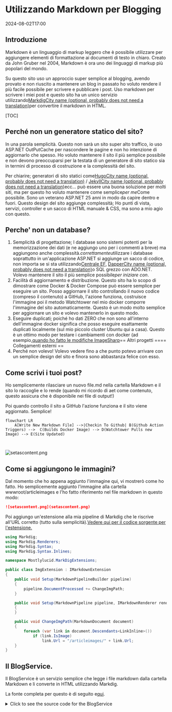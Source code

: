 # Utilizzando Markdown per Blogging

<!--category-- ASP.NET, Markdown -->
<datetime class="hidden">2024-08-02T17:00</datetime>

## Introduzione

Markdown è un linguaggio di markup leggero che è possibile utilizzare per aggiungere elementi di formattazione ai documenti di testo in chiaro. Creato da John Gruber nel 2004, Markdown è ora uno dei linguaggi di markup più popolari del mondo.

Su questo sito uso un approccio super semplice al blogging, avendo provato e non riuscito a mantenere un blog in passato ho voluto rendere il più facile possibile per scrivere e pubblicare i post. Uso markdown per scrivere i miei post e questo sito ha un unico servizio utilizzando[MarkdigCity name (optional, probably does not need a translation)](https://github.com/xoofx/markdig)per convertire il markdown in HTML.

[TOC]

## Perché non un generatore statico del sito?

In una parola semplicità. Questo non sarà un sito super alto traffico, io uso ASP.NET OutPutCache per nascondere le pagine e non ho intenzione di aggiornarlo che spesso. Ho voluto mantenere il sito il più semplice possibile e non devono preoccuparsi per la testata di un generatore di sito statico sia in termini di processo di costruzione e la complessità del sito.

Per chiarire; generatori di sito statici come[HugoCity name (optional, probably does not need a translation)](https://gohugo.io/) / [JekyllCity name (optional, probably does not need a translation)](https://jekyllrb.com/)ecc... può essere una buona soluzione per molti siti, ma per questo ho voluto mantenere come semplice*per me*Come possibile. Sono un veterano ASP.NET 25 anni in modo da capire dentro e fuori. Questo design del sito aggiunge complessità; Ho punti di vista, servizi, controller e un sacco di HTML manuale & CSS, ma sono a mio agio con questo.

## Perche' non un database?

1. Semplicità di progettazione; I database sono sistemi potenti per la memorizzazione dei dati (e ne aggiungo uno per i commenti a breve) ma aggiungono anche complessità.*correttamente*utilizzare i database soprattutto in un'applicazione ASP.NET si aggiunge un sacco di codice, non importa se si sta utilizzando[Centrale EF](https://learn.microsoft.com/en-us/ef/core/), [DapperCity name (optional, probably does not need a translation)](https://github.com/DapperLib/Dapper)o SQL grezzo con ADO.NET. Volevo mantenere il sito il più semplice possibile*per iniziare con*.
2. Facilità di aggiornamento e distribuzione. Questo sito ha lo scopo di dimostrare come Docker & Docker Compose può essere semplice per eseguire un sito. Posso aggiornare il sito controllando il nuovo codice (compreso il contenuto) a GitHub, l'azione funziona, costruisce l'immagine poi il metodo Watchtower nel mio docker comporre l'immagine del sito automaticamente. Questo è un modo molto semplice per aggiornare un sito e volevo mantenerlo in questo modo.
3. Eseguire duplicati; poiché ho dati ZERO che non sono all'interno dell'immagine docker significa che posso eseguire esattamente duplicati localmente (sul mio piccolo cluster Ubuntu qui a casa). Questo è un ottimo modo per testare i cambiamenti con docker (ad esempio,[quando ho fatto le modifiche ImageSharp](/blog/imagesharpwithdocker)== Altri progetti ==== Collegamenti esterni ==
4. Perché non volevo! Volevo vedere fino a che punto potevo arrivare con un semplice design del sito e finora sono abbastanza felice con esso.

## Come scrivi i tuoi post?

Ho semplicemente rilasciare un nuovo file.md nella cartella Markdown e il sito lo raccoglie e lo rende (quando mi ricordo di aet come contenuto, questo assicura che è disponibile nei file di output!)

Poi quando controllo il sito a GitHub l'azione funziona e il sito viene aggiornato. Semplice!

```mermaid
flowchart LR
    A[Write New Markdown File] -->|Checkin To Github| B(Github Action Triggers) -->  C(Builds Docker Image) --> D(Watchtower Pulls new Image) --> E(Site Updated)
   
  
```

![setascontent.png](setascontent.png)

## Come si aggiungono le immagini?

Dal momento che ho appena aggiunto l'immagine qui, vi mostrerò come ho fatto. Ho semplicemente aggiunto l'immagine alla cartella wwwroot/articleimages e l'ho fatto riferimento nel file markdown in questo modo:

```markdown
![setascontent.png](setascontent.png)
```

Poi aggiungo un'estensione alla mia pipeline di Markdig che le riscrive all'URL corretto (tutto sulla semplicità).[Vedere qui per il codice sorgente per l'estensione.](https://github.com/scottgal/mostlylucidweb/blob/main/Mostlylucid/MarkDigExtensions/ImgExtension.cs)

```csharp
using Markdig;
using Markdig.Renderers;
using Markdig.Syntax;
using Markdig.Syntax.Inlines;

namespace Mostlylucid.MarkDigExtensions;

public class ImgExtension : IMarkdownExtension
{
    public void Setup(MarkdownPipelineBuilder pipeline)
    {
        pipeline.DocumentProcessed += ChangeImgPath;
    }

    public void Setup(MarkdownPipeline pipeline, IMarkdownRenderer renderer)
    {
    }

    public void ChangeImgPath(MarkdownDocument document)
    {
        foreach (var link in document.Descendants<LinkInline>())
            if (link.IsImage)
                link.Url = "/articleimages/" + link.Url;
    }
}
```

## Il BlogService.

Il BlogService è un servizio semplice che legge i file markdown dalla cartella Markdown e li converte in HTML utilizzando Markdig.

La fonte completa per questo è di seguito e[qui](https://github.com/scottgal/mostlylucidweb/blob/main/Mostlylucid/Services/BlogService.cs).

<details>
<summary>Click to see the source code for the BlogService</summary>
```csharp

using System.Globalization;
using System.Text.RegularExpressions;
using Markdig;
using Microsoft.Extensions.Caching.Memory;
using Mostlylucid.MarkDigExtensions;
using Mostlylucid.Models.Blog;

namespace Mostlylucid.Services;

public class BlogService
{
private const string Path = "Markdown";
private const string CacheKey = "Categories";

    private static readonly Regex DateRegex = new(
        @"<datetime class=""hidden"">(\d{4}-\d{2}-\d{2}T\d{2}:\d{2})</datetime>",
        RegexOptions.Compiled | RegexOptions.IgnoreCase | RegexOptions.NonBacktracking);

    private static readonly Regex WordCoountRegex = new(@"\b\w+\b",
        RegexOptions.Compiled | RegexOptions.Multiline | RegexOptions.IgnoreCase | RegexOptions.NonBacktracking);

    private static readonly Regex CategoryRegex = new(@"<!--\s*category\s*--\s*([^,]+?)\s*(?:,\s*([^,]+?)\s*)?-->",
        RegexOptions.Compiled | RegexOptions.Singleline);

    private readonly ILogger<BlogService> _logger;

    private readonly IMemoryCache _memoryCache;

    private readonly MarkdownPipeline pipeline;

    public BlogService(IMemoryCache memoryCache, ILogger<BlogService> logger)
    {
        _logger = logger;
        _memoryCache = memoryCache;
        pipeline = new MarkdownPipelineBuilder().UseAdvancedExtensions().Use<ImgExtension>().Build();
        ListCategories();
    }


    private Dictionary<string, List<string>> GetFromCache()
    {
        return _memoryCache.Get<Dictionary<string, List<string>>>(CacheKey) ?? new Dictionary<string, List<string>>();
    }

    private void SetCache(Dictionary<string, List<string>> categories)
    {
        _memoryCache.Set(CacheKey, categories, new MemoryCacheEntryOptions
        {
            AbsoluteExpirationRelativeToNow = TimeSpan.FromHours(12)
        });
    }

    private void ListCategories()
    {
        var cacheCats = GetFromCache();
        var pages = Directory.GetFiles("Markdown", "*.md");
        var count = 0;

        foreach (var page in pages)
        {
            var pageAlreadyAdded = cacheCats.Values.Any(x => x.Contains(page));

            if (pageAlreadyAdded) continue;


            var text = File.ReadAllText(page);
            var categories = GetCategories(text);
            if (!categories.Any()) continue;
            count++;
            foreach (var category in categories)
                if (cacheCats.TryGetValue(category, out var pagesList))
                {
                    pagesList.Add(page);
                    cacheCats[category] = pagesList;
                    _logger.LogInformation("Added category {Category} for {Page}", category, page);
                }
                else
                {
                    cacheCats.Add(category, new List<string> { page });
                    _logger.LogInformation("Created category {Category} for {Page}", category, page);
                }
        }

        if (count > 0) SetCache(cacheCats);
    }

    public List<string> GetCategories()
    {
        var cacheCats = GetFromCache();
        return cacheCats.Keys.ToList();
    }


    public List<PostListModel> GetPostsByCategory(string category)
    {
        var pages = GetFromCache()[category];
        return GetPosts(pages.ToArray());
    }

    public BlogPostViewModel? GetPost(string postName)
    {
        try
        {
            var path = System.IO.Path.Combine(Path, postName + ".md");
            var page = GetPage(path, true);
            return new BlogPostViewModel
            {
                Categories = page.categories, WordCount = WordCount(page.restOfTheLines), Content = page.processed,
                PublishedDate = page.publishDate, Slug = page.slug, Title = page.title
            };
        }
        catch (Exception e)
        {
            _logger.LogError(e, "Error getting post {PostName}", postName);
            return null;
        }
    }

    private int WordCount(string text)
    {
        return WordCoountRegex.Matches(text).Count;
    }


    private string GetSlug(string fileName)
    {
        var slug = System.IO.Path.GetFileNameWithoutExtension(fileName);
        return slug.ToLowerInvariant();
    }

    private static string[] GetCategories(string markdownText)
    {
        var matches = CategoryRegex.Matches(markdownText);
        var categories = matches
            .SelectMany(match => match.Groups.Cast<Group>()
                .Skip(1) // Skip the entire match group
                .Where(group => group.Success) // Ensure the group matched
                .Select(group => group.Value.Trim()))
            .ToArray();
        return categories;
    }

    public (string title, string slug, DateTime publishDate, string processed, string[] categories, string
        restOfTheLines) GetPage(string page, bool html)
    {
        var fileInfo = new FileInfo(page);

        // Ensure the file exists
        if (!fileInfo.Exists) throw new FileNotFoundException("The specified file does not exist.", page);

        // Read all lines from the file
        var lines = File.ReadAllLines(page);

        // Get the title from the first line
        var title = lines.Length > 0 ? Markdown.ToPlainText(lines[0].Trim()) : string.Empty;

        // Concatenate the rest of the lines with newline characters
        var restOfTheLines = string.Join(Environment.NewLine, lines.Skip(1));

        // Extract categories from the text
        var categories = GetCategories(restOfTheLines);

        var publishedDate = fileInfo.CreationTime;
        var publishDate = DateRegex.Match(restOfTheLines).Groups[1].Value;
        if (!string.IsNullOrWhiteSpace(publishDate))
            publishedDate = DateTime.ParseExact(publishDate, "yyyy-MM-ddTHH:mm", CultureInfo.InvariantCulture);

        // Remove category tags from the text
        restOfTheLines = CategoryRegex.Replace(restOfTheLines, "");
        restOfTheLines = DateRegex.Replace(restOfTheLines, "");
        // Process the rest of the lines as either HTML or plain text
        var processed =
            html ? Markdown.ToHtml(restOfTheLines, pipeline) : Markdown.ToPlainText(restOfTheLines, pipeline);

        // Generate the slug from the page filename
        var slug = GetSlug(page);


        // Return the parsed and processed content
        return (title, slug, publishedDate, processed, categories, restOfTheLines);
    }

    public List<PostListModel> GetPosts(string[] pages)
    {
        List<PostListModel> pageModels = new();

        foreach (var page in pages)
        {
            var pageInfo = GetPage(page, false);

            var summary = Markdown.ToPlainText(pageInfo.restOfTheLines).Substring(0, 100) + "...";
            pageModels.Add(new PostListModel
            {
                Categories = pageInfo.categories, Title = pageInfo.title,
                Slug = pageInfo.slug, WordCount = WordCount(pageInfo.restOfTheLines),
                PublishedDate = pageInfo.publishDate, Summary = summary
            });
        }

        pageModels = pageModels.OrderByDescending(x => x.PublishedDate).ToList();
        return pageModels;
    }


    public List<PostListModel> GetPostsForFiles()
    {
        var pages = Directory.GetFiles("Markdown", "*.md");
        return GetPosts(pages);
    }
}
```

</details>
Come potete vedere questo ha alcuni elementi:

### Elaborazione dei file

Il codice per elaborare i file markdown in HTML è abbastanza semplice, uso la libreria Markdig per convertire il markdown in HTML e poi uso alcune espressioni regolari per estrarre le categorie e la data pubblicata dal file markdown.

Il metodo GetPage viene utilizzato per estrarre il contenuto del file markdown, ha alcuni passaggi:

1. Estrai il titolo
   Per convenzione uso la prima riga del file markdown come titolo del post. Quindi posso semplicemente fare:

```csharp
        var lines = File.ReadAllLines(page);

        // Get the title from the first line
        var title = lines.Length > 0 ? Markdown.ToPlainText(lines[0].Trim()) : string.Empty;
```

Poiché il titolo è prefisso con "#" uso il metodo Markdown.ToPlainText per togliere il "#" dal titolo.

2. Estrai le categorie
   Ogni post può avere fino a due categorie questo metodo estrae questi poi rimuovo quel tag dal file markdown.

```csharp
// Concatenate the rest of the lines with newline characters
        var restOfTheLines = string.Join(Environment.NewLine, lines.Skip(1));

        // Extract categories from the text
        var categories = GetCategories(restOfTheLines);

   // Remove category tags from the text
        restOfTheLines = CategoryRegex.Replace(restOfTheLines, "");

```

Il metodo GetCategorie utilizza un'espressione regolare per estrarre le categorie dal file markdown.

```csharp
    private static readonly Regex CategoryRegex = new(@"<!--\s*category\s*--\s*([^,]+?)\s*(?:,\s*([^,]+?)\s*)?-->",
        RegexOptions.Compiled | RegexOptions.Singleline);

    private static string[] GetCategories(string markdownText)
    {
        var matches = CategoryRegex.Matches(markdownText);
        var categories = matches
            .SelectMany(match => match.Groups.Cast<Group>()
                .Skip(1) // Skip the entire match group
                .Where(group => group.Success) // Ensure the group matched
                .Select(group => group.Value.Trim()))
            .ToArray();
        return categories;
        
        
    }
```

3. Estrai la data di pubblicazione
   Quindi estraggo la data dal post (Ero usando la data creata, ma come implemento questo usando un'intera immagine docker significa che questo non è più davvero utile) quindi non sto usando un'espressione regolare.
   Questo analizza un tag nella forma che è in ogni file.md.

```razor
 <datetime class="hidden">2024-08-02T17:00</datetime>
```

```csharp
     private static readonly Regex DateRegex = new(
        @"<datetime class=""hidden"">(\d{4}-\d{2}-\d{2}T\d{2}:\d{2})</datetime>",
        RegexOptions.Compiled | RegexOptions.IgnoreCase | RegexOptions.NonBacktracking);
     
           var publishedDate = fileInfo.CreationTime;
        var publishDate = DateRegex.Match(restOfTheLines).Groups[1].Value;
        if (!string.IsNullOrWhiteSpace(publishDate))
            publishedDate = DateTime.ParseExact(publishDate, "yyyy-MM-ddTHH:mm", CultureInfo.InvariantCulture);

     
        restOfTheLines = DateRegex.Replace(restOfTheLines, "");
```

4. Estrae il contenuto
   In realtà ottenere il contenuto è abbastanza semplice questo utilizza una pipeline (per la sostituzione tag immagine di cui sopra) quindi opzionalmente mi dà testo semplice per la lista di messaggi o HTML per il post reale.

```csharp
    pipeline = new MarkdownPipelineBuilder().UseAdvancedExtensions().Use<ImgExtension>().Build();
    
   var processed =
            html ? Markdown.ToHtml(restOfTheLines, pipeline) : Markdown.ToPlainText(restOfTheLines, pipeline);
```

5. Ottieni la'slug'
   Questo è semplicemente il nome del file senza l'estensione:
   
   ```csharp
       private string GetSlug(string fileName)
       {
           var slug = System.IO.Path.GetFileNameWithoutExtension(fileName);
           return slug.ToLowerInvariant();
       }
   ```

6. Restituisci il contenuto
   Ora abbiamo contenuti di pagina che possiamo visualizzare per il blog!

<details>
<summary> The GetPage Method</summary>
```csharp
public (string title, string slug, DateTime publishDate, string processed, string[] categories, string
        restOfTheLines) GetPage(string page, bool html)
    {
        var fileInfo = new FileInfo(page);

        // Ensure the file exists
        if (!fileInfo.Exists) throw new FileNotFoundException("The specified file does not exist.", page);

        // Read all lines from the file
        var lines = File.ReadAllLines(page);

        // Get the title from the first line
        var title = lines.Length > 0 ? Markdown.ToPlainText(lines[0].Trim()) : string.Empty;

        // Concatenate the rest of the lines with newline characters
        var restOfTheLines = string.Join(Environment.NewLine, lines.Skip(1));

        // Extract categories from the text
        var categories = GetCategories(restOfTheLines);

        var publishedDate = fileInfo.CreationTime;
        var publishDate = DateRegex.Match(restOfTheLines).Groups[1].Value;
        if (!string.IsNullOrWhiteSpace(publishDate))
            publishedDate = DateTime.ParseExact(publishDate, "yyyy-MM-ddTHH:mm", CultureInfo.InvariantCulture);

        // Remove category tags from the text
        restOfTheLines = CategoryRegex.Replace(restOfTheLines, "");
        restOfTheLines = DateRegex.Replace(restOfTheLines, "");
        // Process the rest of the lines as either HTML or plain text
        var processed =
            html ? Markdown.ToHtml(restOfTheLines, pipeline) : Markdown.ToPlainText(restOfTheLines, pipeline);

        // Generate the slug from the page filename
        var slug = GetSlug(page);


        // Return the parsed and processed content
        return (title, slug, publishedDate, processed, categories, restOfTheLines);
    }
```

</details>
Il codice qui sotto mostra come generare l'elenco dei post del blog, si utilizza il`GetPage(page, false)`metodo per estrarre il titolo, le categorie, la data di pubblicazione e il contenuto trattato.

```csharp
     public List<PostListModel> GetPosts(string[] pages)
    {
        List<PostListModel> pageModels = new();

        foreach (var page in pages)
        {
            var pageInfo = GetPage(page, false);

            var summary = Markdown.ToPlainText(pageInfo.restOfTheLines).Substring(0, 100) + "...";
            pageModels.Add(new PostListModel
            {
                Categories = pageInfo.categories, Title = pageInfo.title,
                Slug = pageInfo.slug, WordCount = WordCount(pageInfo.restOfTheLines),
                PublishedDate = pageInfo.publishDate, Summary = summary
            });
        }

        pageModels = pageModels.OrderByDescending(x => x.PublishedDate).ToList();
        return pageModels;
    }


    public List<PostListModel> GetPostsForFiles()
    {
        var pages = Directory.GetFiles("Markdown", "*.md");
        return GetPosts(pages);
    }
```